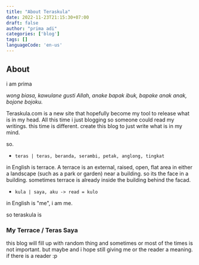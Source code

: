 ```yaml
---
title: "About Teraskula"
date: 2022-11-23T21:15:30+07:00
draft: false
author: "prima adi"
categories: ['blog']
tags: []
languageCode: 'en-us'
---
```


## About

i am prima

*wong biasa, kawulane gusti Allah, anake bapak ibuk, bapake anak anak, bojone bojoku.*

Teraskula.com is a new site that hopefully become my tool to release what is in my head.
All this time i just blogging so someone could read my writings.
this time is different.
create this blog to just write what is in my mind.

so.

- `teras | teras, beranda, serambi, petak, anglong, tingkat` 

in English is terrace.
A terrace is an external, raised, open, flat area in either a landscape (such as a park or garden) near a building.
so its the face in a building. sometimes terrace is already inside the building behind the facad.

- `kula | saya, aku -> read = kulo`

in English is "me",
i am me.

so teraskula is

### My Terrace / Teras Saya

this blog will fill up with random thing and sometimes or most of the times is not important. but maybe and i hope still giving me or the reader a meaning. if there is a reader :p


